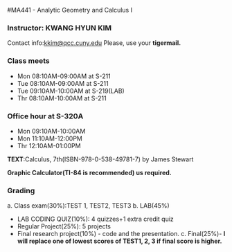#MA441 - Analytic Geometry and Calculus I

### Instructor: KWANG HYUN KIM
Contact info:kkim@qcc.cuny.edu
Please, use your **tigermail.**

### Class meets
- Mon 08:10AM-09:00AM at S-211
- Tue 08:10AM-09:00AM at S-211
- Tue 09:10AM-10:00AM at S-219(LAB)
- Thr 08:10AM-10:00AM at S-211

### Office hour at S-320A
- Mon 09:10AM-10:00AM
- Mon 11:10AM-12:00PM
- Thr 12:10AM-01:00PM

**TEXT**:Calculus, 7th(ISBN-978-0-538-49781-7) by James Stewart

**Graphic Calculator(TI-84 is recommended) us required.**

### Grading
a. Class exam(30%):TEST 1, TEST2, TEST3
b. LAB(45%)
 - LAB CODING QUIZ(10%): 4 quizzes+1 extra credit quiz
 - Regular Project(25%): 5 projects
 - Final research project(10%) - code and  the presentation.
c. Final(25%)- **I will replace one of lowest scores of TEST1, 2, 3 if final score is higher.**
